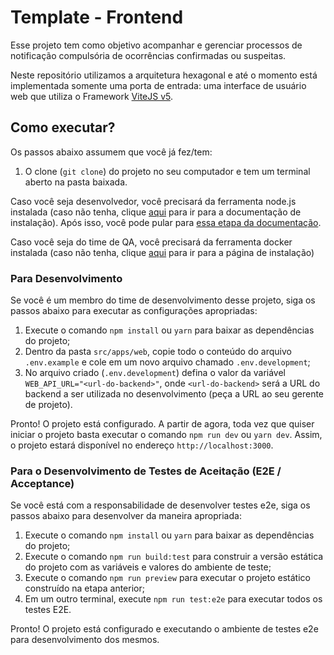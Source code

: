 # Template - Frontend

Esse projeto tem como objetivo acompanhar e gerenciar processos de notificação compulsória de ocorrências confirmadas ou suspeitas.

Neste repositório utilizamos a arquitetura hexagonal e até o momento está implementada somente uma porta de entrada: uma interface de usuário web que utiliza o Framework [ViteJS v5](https://vitejs.dev/).

## Como executar?

Os passos abaixo assumem que você já fez/tem:
1. O clone (`git clone`) do projeto no seu computador e tem um terminal aberto na pasta baixada.

Caso você seja desenvolvedor, você precisará da ferramenta node.js instalada (caso não tenha, clique [aqui](https://nodejs.org/en/download/) para ir para a documentação de instalação). Após isso, você pode pular para [essa etapa da documentação](#para-testes-de-qualidade-qa).

Caso você seja do time de QA, você precisará da ferramenta docker instalada (caso não tenha, clique [aqui](https://www.docker.com/) para ir para a página de instalação)

### **Para Desenvolvimento**

Se você é um membro do time de desenvolvimento desse projeto, siga os passos abaixo para executar as configurações apropriadas:

1. Execute o comando `npm install` ou `yarn` para baixar as dependências do projeto;
2. Dentro da pasta `src/apps/web`, copie todo o conteúdo do arquivo `.env.example` e cole em um novo arquivo chamado `.env.development`;
3. No arquivo criado (`.env.development`) defina o valor da variável `WEB_API_URL="<url-do-backend>"`, onde `<url-do-backend>` será a URL do backend a ser utilizada no desenvolvimento (peça a URL ao seu gerente de projeto).

Pronto! O projeto está configurado. A partir de agora, toda vez que quiser iniciar o projeto basta executar o comando `npm run dev` ou `yarn dev`. Assim, o projeto estará disponível no endereço `http://localhost:3000`.

### **Para o Desenvolvimento de Testes de Aceitação (E2E / Acceptance)**

Se você está com a responsabilidade de desenvolver testes e2e, siga os passos abaixo para desenvolver da maneira apropriada:

1. Execute o comando `npm install` ou `yarn` para baixar as dependências do projeto;
2. Execute o comando `npm run build:test` para construir a versão estática do projeto com as variáveis e valores do ambiente de teste;
3. Execute o comando `npm run preview` para executar o projeto estático construído na etapa anterior;
4. Em um outro terminal, execute `npm run test:e2e` para executar todos os testes E2E.

Pronto! O projeto está configurado e executando o ambiente de testes e2e para desenvolvimento dos mesmos.
